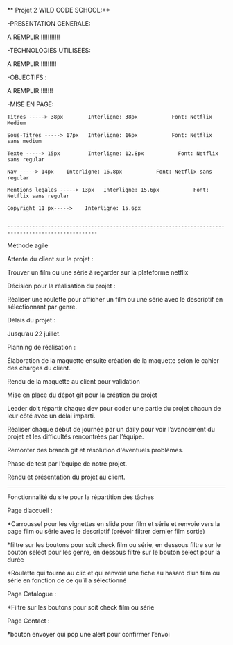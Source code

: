 ** Projet 2 WILD CODE SCHOOL:**

-PRESENTATION GENERALE:

A REMPLIR !!!!!!!!!!!

-TECHNOLOGIES UTILISEES:

A REMPLIR !!!!!!!!!

-OBJECTIFS :

A REMPLIR !!!!!!!

-MISE EN PAGE:

    Titres -----> 38px        Interligne: 38px           Font: Netflix Medium

    Sous-Titres -----> 17px   Interligne: 16px           Font: Netflix sans medium

    Texte -----> 15px         Interligne: 12.8px           Font: Netflix sans regular

    Nav -----> 14px    Interligne: 16.8px           Font: Netflix sans regular

    Mentions legales -----> 13px   Interligne: 15.6px           Font: Netflix sans regular

    Copyright 11 px----->    Interligne: 15.6px


    ---------------------------------------------------------------------------------------------------

Méthode agile

Attente du client sur le projet :

Trouver un film ou une série à regarder sur la plateforme netflix

Décision pour la réalisation du projet :

Réaliser une roulette pour afficher un film ou une série avec le descriptif en sélectionnant par genre.

Délais du projet :

Jusqu’au 22 juillet.

Planning de réalisation :

Élaboration de la maquette ensuite création de la maquette selon le cahier des charges du client.

Rendu de la maquette au client pour validation

Mise en place du dépot git pour la création du projet

Leader doit répartir chaque dev pour coder une partie du projet chacun de leur côté avec un délai imparti.

Réaliser chaque début de journée par un daily pour voir l’avancement du projet et les difficultés rencontrées par l’équipe.

Remonter des branch git et résolution d'éventuels problèmes.

Phase de test par l’équipe de notre projet.

Rendu et présentation du projet au client.

---

Fonctionnalité du site pour la répartition des tâches

Page d’accueil :

\*Carroussel pour les vignettes en slide pour film et série et renvoie vers la page film ou série avec le descriptif (prévoir filtrer dernier film sortie)

\*filtre sur les boutons pour soit check film ou série, en dessous filtre sur le bouton select pour les genre, en dessous filtre sur le bouton select pour la durée

\*Roulette qui tourne au clic et qui renvoie une fiche au hasard d’un film ou série en fonction de ce qu’il a sélectionné

Page Catalogue :

\*Filtre sur les boutons pour soit check film ou série

Page Contact :

\*bouton envoyer qui pop une alert pour confirmer l’envoi
